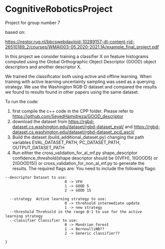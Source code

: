 # CognitiveRoboticsProject
Project for group number 7

based on: 

https://nestor.rug.nl/bbcswebdav/pid-10289157-dt-content-rid-26510189_2/courses/WMAI003-05.2020-2021.1A/example_final_project.pdf


In this project we consider training a classifier X on feature histograms computed using the Global Orthographic Object Descriptor (GOOD) object descriptors and another descriptor X. 

We trained the classificator both using active and offline learning. When training with active learning uncertainty sampling was used as a querying strategy.
We use the Washington RGB-D dataset and compared the results we found to results found in other papers using the same dataset. 


To run the code: 
1. first compile the c++ code in the CPP folder. Please refer to https://github.com/SeyedHamidreza/GOOD_descriptor
2. download the dataset from https://rgbd-dataset.cs.washington.edu/dataset/rgbd-dataset_eval/ and https://rgbd-dataset.cs.washington.edu/dataset/rgbd-dataset_pcd_ascii/
3. Build the dataset (build_additional_dataset.py) changing the path variables EVAL_DATASET_PATH, PC_DATASET_PATH, OUTPUT_DATASET_PATH
4. Run either the cross_validation_for_al_mf.py shape_descriptor confidence_threshold(shape descriptor should be 0(VFH), 1(GOOD5) or 2(GOOD15)) or cross_validation_for_non_al_mf.py to generate the results. The required flags are:
You need to include the following flags: 
``` 
--descriptor Dataset to use:   
                           0 -> VFH 
                           1 -> GOOD 5
                           2 -> GOOD 15
                                      
  --strategy  Active learning strategy to use: 
                           0 -> threhsold intermediate update
                           1 -> new strategy
  --threshold Threhsold in the range 0-1 to use for the active learning strategy
  --classifier Classifier to use: 
                           0 -> Mondrian forest
                           1 -> BernoulliNB??
                           2 -> Generic classifier??

}
```
